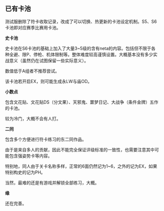 ## 已有卡池

测试服删除了符卡收取记录，改成了可以切换、热更新的卡池设定机制。S5、S6卡池即对应赛季比赛用卡池。

**史卡池**

史卡池在S6卡池的基础上加入了大量3~5级的含有neta的内容。包括但不限于各种全避、限P、停枪、机体限制等。整体难度较高谨慎设置。大概基本没有多少实战意义（虽然仍在试图保留一些实际意义）。

数值低于A组者不推荐尝试。

该卡池若开启EX，则可能生成永LW与庙OD。

**小数点**

包含文花贴、文花贴DS（分文果）、天邪鬼、噩梦日记、大战争（条件金牌）五作的卡池。

较为冷门，大概不会有人打。

**二同**

包含多个方便进行符卡练习的东二同作品。

由于是来自多人的贡献，因此不能完全保证评级标准的一致性，也需要注意其中可能包含强姿势卡等内容。

特别地，同人由于关卡名称多样，正常的6面仍然记为1~6，之外的记为EX，如果特别构史的记为PH。

当然，最难的还是有游戏并解锁全部练习，大概。

**缘**

还在完善。